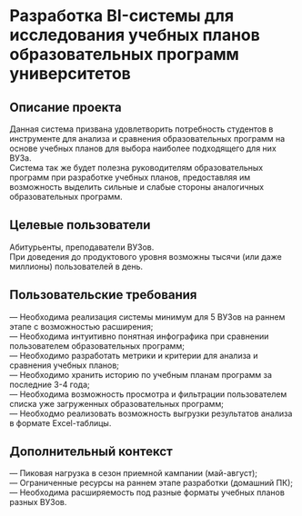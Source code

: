 # Разработка BI-системы для исследования учебных планов образовательных программ университетов

## Описание проекта
Данная система призвана удовлетворить потребность студентов в инструменте для анализа и сравнения образовательных программ на основе учебных планов для выбора наиболее подходящего для них ВУЗа. <br>
Система так же будет полезна руководителям образовательных программ при разработке учебных планов, предоставляя им возможность выделить сильные и слабые стороны аналогичных образовательных программ.

## Целевые пользователи
Абитурьенты, преподаватели ВУЗов. <br>
При доведения до продуктового уровня возможны тысячи (или даже миллионы) пользователей в день.

## Пользовательские требования
— Необходима реализация системы минимум для 5 ВУЗов на раннем этапе с возможностью расширения; <br>
— Необходима интуитивно понятная инфографика при сравнении пользователем образовательных программ; <br>
— Необходимо разработать метрики и критерии для анализа и сравнения учебных планов; <br>
— Необходимо хранить историю по учебным планам программ за последние 3-4 года; <br>
— Необходима возможность просмотра и фильтрации пользователем списка уже загруженных образовательных программ; <br>
— Необходмо реализовать возможность выгрузки результатов анализа в формате Excel-таблицы. <br>

## Дополнительный контекст
— Пиковая нагрузка в сезон приемной кампании (май-август); <br>
— Ограниченные ресурсы на раннем этапе разработки (домашний ПК); <br>
— Необходима расширяемость под разные форматы учебных планов разных ВУЗов. <br>

